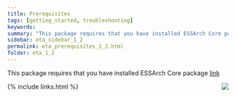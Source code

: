 ```yaml
---
title: Prerequisites
tags: [getting_started, troubleshooting]
keywords:
summary: "This package requires that you have installed ESSArch Core package"
sidebar: eta_sidebar_1_2
permalink: eta_prerequisites_1_2.html
folder: eta_1_2
---
```


This package requires that you have installed ESSArch Core package [link](ec_prerequisites_1_1.html)

[<img align="right" src="images/n.png">](eta_prepare_environment_1_2.html)
{% include links.html %}
